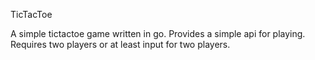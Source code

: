 TicTacToe

A simple tictactoe game written in go. Provides a simple api for playing. Requires two players or at least input for two players. 
